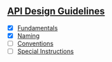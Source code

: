 ## [API Design Guidelines](https://swift.org/documentation/api-design-guidelines/)
- [x] [Fundamentals](https://github.com/KangKyung/Apple-Guideline-kor/blob/main/Swift%20API%20Design%20Guidelines/Fundamentals.md)
- [x] [Naming](https://github.com/KangKyung/Apple-Guideline-kor/blob/main/Swift%20API%20Design%20Guidelines/Naming.md)
- [ ] [Conventions](https://github.com/KangKyung/Apple-Guideline-kor/blob/main/Swift%20API%20Design%20Guidelines/Conventions.md)
- [ ] [Special Instructions](https://github.com/KangKyung/Apple-Guideline-kor/blob/main/Swift%20API%20Design%20Guidelines/Special%20Instructions.md)
